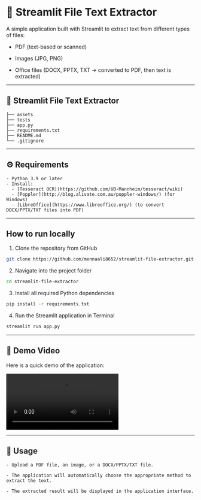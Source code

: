 # 📄 Streamlit File Text Extractor

A simple application built with Streamlit to extract text from different types of files:

- PDF (text-based or scanned)

- Images (JPG, PNG)

- Office files (DOCX, PPTX, TXT → converted to PDF, then text is extracted)

---
## 📄 Streamlit File Text Extractor
``` 
├── assets
├── tests
├── app.py
├── requirements.txt
├── README.md
└── .gitignore
```
---

## ⚙️ Requirements
```
- Python 3.9 or later
- Install:
  - [Tesseract OCR](https://github.com/UB-Mannheim/tesseract/wiki)
  - [Poppler](http://blog.alivate.com.au/poppler-windows/) (for Windows)
  - [LibreOffice](https://www.libreoffice.org/) (to convert DOCX/PPTX/TXT files into PDF)

```
---
## How to run locally

1. Clone the repository from GitHub
```bash
git clone https://github.com/mennaali8652/streamlit-file-extractor.git
```
2. Navigate into the project folder
```bash
cd streamlit-file-extractor
```
3. Install all required Python dependencies
```bash
pip install -r requirements.txt
```

4. Run the Streamlit application in Terminal
```bash
streamlit run app.py
```

---

## 🎥 Demo Video
Here is a quick demo of the application:

![Watch the demo](assets/demo.mp4)

---

## 🧪 Usage
```
- Upload a PDF file, an image, or a DOCX/PPTX/TXT file.

- The application will automatically choose the appropriate method to extract the text.

- The extracted result will be displayed in the application interface.

```
